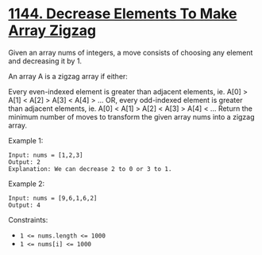# [1144. Decrease Elements To Make Array Zigzag](https://leetcode.com/problems/decrease-elements-to-make-array-zigzag/)

Given an array nums of integers, a move consists of choosing any element and decreasing it by 1.

An array A is a zigzag array if either:

Every even-indexed element is greater than adjacent elements, ie. A[0] > A[1] < A[2] > A[3] < A[4] > ...
OR, every odd-indexed element is greater than adjacent elements, ie. A[0] < A[1] > A[2] < A[3] > A[4] < ...
Return the minimum number of moves to transform the given array nums into a zigzag array.

Example 1:

```text
Input: nums = [1,2,3]
Output: 2
Explanation: We can decrease 2 to 0 or 3 to 1.
```

Example 2:

```text
Input: nums = [9,6,1,6,2]
Output: 4
```

Constraints:

- `1 <= nums.length <= 1000`
- `1 <= nums[i] <= 1000`
